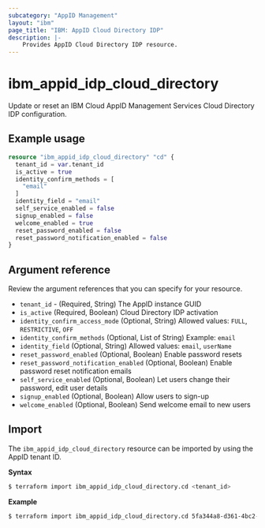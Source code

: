 ```yaml
---
subcategory: "AppID Management"
layout: "ibm"
page_title: "IBM: AppID Cloud Directory IDP"
description: |-
    Provides AppID Cloud Directory IDP resource.
---
```


# ibm_appid_idp_cloud_directory

Update or reset an IBM Cloud AppID Management Services Cloud Directory IDP configuration.

## Example usage

```terraform
resource "ibm_appid_idp_cloud_directory" "cd" {
  tenant_id = var.tenant_id
  is_active = true
  identity_confirm_methods = [
    "email"
  ]
  identity_field = "email"
  self_service_enabled = false
  signup_enabled = false
  welcome_enabled = true
  reset_password_enabled = false
  reset_password_notification_enabled = false
}
```

## Argument reference
Review the argument references that you can specify for your resource.

- `tenant_id` - (Required, String) The AppID instance GUID
- `is_active` (Required, Boolean) Cloud Directory IDP activation
- `identity_confirm_access_mode` (Optional, String) Allowed values: `FULL`, `RESTRICTIVE`, `OFF`
- `identity_confirm_methods` (Optional, List of String) Example: `email`
- `identity_field` (Optional, String) Allowed values: `email`, `userName`
- `reset_password_enabled` (Optional, Boolean) Enable password resets
- `reset_password_notification_enabled` (Optional, Boolean) Enable password reset notification emails
- `self_service_enabled` (Optional, Boolean) Let users change their password, edit user details
- `signup_enabled` (Optional, Boolean) Allow users to sign-up
- `welcome_enabled` (Optional, Boolean) Send welcome email to new users


## Import

The `ibm_appid_idp_cloud_directory` resource can be imported by using the AppID tenant ID.

**Syntax**

```bash
$ terraform import ibm_appid_idp_cloud_directory.cd <tenant_id>
```
**Example**

```bash
$ terraform import ibm_appid_idp_cloud_directory.cd 5fa344a8-d361-4bc2-9051-58ca253f4b2b
```
